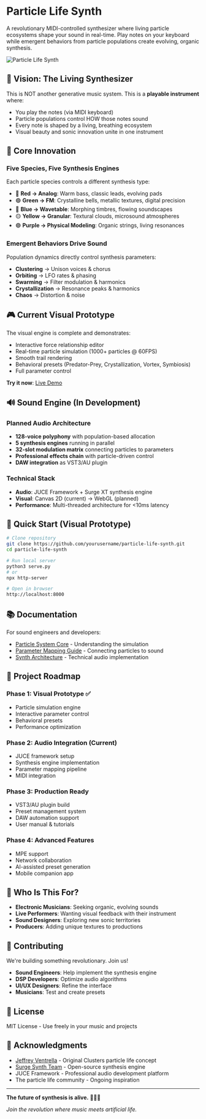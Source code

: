 # Particle Life Synth

A revolutionary MIDI-controlled synthesizer where living particle ecosystems shape your sound in real-time. Play notes on your keyboard while emergent behaviors from particle populations create evolving, organic synthesis.

![Particle Life Synth](https://github.com/yourusername/particle-life-synth/assets/demo.gif)

## 🎹 Vision: The Living Synthesizer

This is NOT another generative music system. This is a **playable instrument** where:
- You play the notes (via MIDI keyboard)
- Particle populations control HOW those notes sound
- Every note is shaped by a living, breathing ecosystem
- Visual beauty and sonic innovation unite in one instrument

## 🌟 Core Innovation

### Five Species, Five Synthesis Engines
Each particle species controls a different synthesis type:

- 🔴 **Red → Analog**: Warm bass, classic leads, evolving pads
- 🟢 **Green → FM**: Crystalline bells, metallic textures, digital precision  
- 🔵 **Blue → Wavetable**: Morphing timbres, flowing soundscapes
- 🟡 **Yellow → Granular**: Textural clouds, microsound atmospheres
- 🟣 **Purple → Physical Modeling**: Organic strings, living resonances

### Emergent Behaviors Drive Sound
Population dynamics directly control synthesis parameters:
- **Clustering** → Unison voices & chorus
- **Orbiting** → LFO rates & phasing
- **Swarming** → Filter modulation & harmonics
- **Crystallization** → Resonance peaks & harmonics
- **Chaos** → Distortion & noise

## 🎮 Current Visual Prototype

The visual engine is complete and demonstrates:
- Interactive force relationship editor
- Real-time particle simulation (1000+ particles @ 60FPS)
- Smooth trail rendering
- Behavioral presets (Predator-Prey, Crystallization, Vortex, Symbiosis)
- Full parameter control

**Try it now**: [Live Demo](https://yourusername.github.io/particle-life-synth)

## 🔊 Sound Engine (In Development)

### Planned Audio Architecture
- **128-voice polyphony** with population-based allocation
- **5 synthesis engines** running in parallel
- **32-slot modulation matrix** connecting particles to parameters
- **Professional effects chain** with particle-driven control
- **DAW integration** as VST3/AU plugin

### Technical Stack
- **Audio**: JUCE Framework + Surge XT synthesis engine
- **Visual**: Canvas 2D (current) → WebGL (planned)
- **Performance**: Multi-threaded architecture for <10ms latency

## 🚀 Quick Start (Visual Prototype)

```bash
# Clone repository
git clone https://github.com/yourusername/particle-life-synth.git
cd particle-life-synth

# Run local server
python3 serve.py
# or
npx http-server

# Open in browser
http://localhost:8000
```

## 📚 Documentation

For sound engineers and developers:
- [Particle System Core](docs/PARTICLE-SYSTEM-CORE.md) - Understanding the simulation
- [Parameter Mapping Guide](docs/PARAMETER-MAPPING-GUIDE.md) - Connecting particles to sound
- [Synth Architecture](docs/SYNTH-ARCHITECTURE.md) - Technical audio implementation

## 🎯 Project Roadmap

### Phase 1: Visual Prototype ✅
- Particle simulation engine
- Interactive parameter control
- Behavioral presets
- Performance optimization

### Phase 2: Audio Integration (Current)
- JUCE framework setup
- Synthesis engine implementation
- Parameter mapping pipeline
- MIDI integration

### Phase 3: Production Ready
- VST3/AU plugin build
- Preset management system
- DAW automation support
- User manual & tutorials

### Phase 4: Advanced Features
- MPE support
- Network collaboration
- AI-assisted preset generation
- Mobile companion app

## 🎼 Who Is This For?

- **Electronic Musicians**: Seeking organic, evolving sounds
- **Live Performers**: Wanting visual feedback with their instrument
- **Sound Designers**: Exploring new sonic territories
- **Producers**: Adding unique textures to productions

## 🤝 Contributing

We're building something revolutionary. Join us!

- **Sound Engineers**: Help implement the synthesis engine
- **DSP Developers**: Optimize audio algorithms
- **UI/UX Designers**: Refine the interface
- **Musicians**: Test and create presets

## 📄 License

MIT License - Use freely in your music and projects

## 🙏 Acknowledgments

- [Jeffrey Ventrella](https://ventrella.com/) - Original Clusters particle life concept
- [Surge Synth Team](https://surge-synthesizer.github.io/) - Open-source synthesis engine
- JUCE Framework - Professional audio development platform
- The particle life community - Ongoing inspiration

---

**The future of synthesis is alive.** 🧬🎹✨

*Join the revolution where music meets artificial life.*